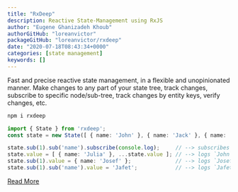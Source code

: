 ```yaml
---
title: "RxDeep"
description: Reactive State-Management using RxJS
author: "Eugene Ghanizadeh Khoub"
authorGitHub: "loreanvictor"
packageGitHub: "loreanvictor/rxdeep"
date: "2020-07-18T08:43:34+0000"
categories: [state management]
keywords: []
---
```


Fast and precise reactive state management, in a flexible and unopinionated manner. 
Make changes to any part of your state tree, track changes, subscribe to specific node/sub-tree, 
track changes by entity keys, verify changes, etc.

```bash
npm i rxdeep
```
```ts
import { State } from 'rxdeep';
const state = new State([ { name: 'John' }, { name: 'Jack' }, { name: 'Jill' } ]);

state.sub(1).sub('name').subscribe(console.log);     // --> subscribes to property `name` of object at index 1 of the array
state.value = [ { name: 'Julia' }, ...state.value ]; // --> logs `John`, since `John` is index 1 now
state.sub(1).value = { name: 'Josef' };              // --> logs `Josef`
state.sub(1).sub('name').value = 'Jafet';            // --> logs `Jafet`
```

[Read More](https://github.com/loreanvictor/rxdeep/blob/master/README.md)
